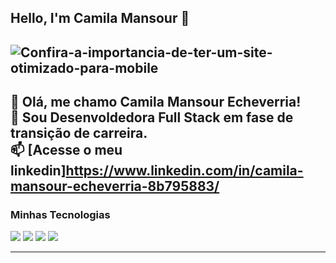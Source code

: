 ## Hello, I'm Camila Mansour 👋

![Confira-a-importancia-de-ter-um-site-otimizado-para-mobile](https://github.com/camilamansour/camilamansour/assets/166460205/47772b09-ab74-48c2-911f-46e77b466db8)
------------
🌟 Olá, me chamo Camila Mansour Echeverria!</br>
💬 Sou Desenvoldedora Full Stack em fase de transição de carreira.</br>
📫 [Acesse o meu linkedin]https://www.linkedin.com/in/camila-mansour-echeverria-8b795883/ </br>
-----------
### Minhas Tecnologias
<img src="https://cdn.jsdelivr.net/gh/devicons/devicon@latest/icons/trêsdsmax/trêsdsmax-original.svg">
<img src="https://cdn.jsdelivr.net/gh/devicons/devicon@latest/icons/trêsdsmax/trêsdsmax-original.svg">
<img src="https://cdn.jsdelivr.net/gh/devicons/devicon@latest/icons/trêsdsmax/trêsdsmax-original.svg">
<img src="https://cdn.jsdelivr.net/gh/devicons/devicon@latest/icons/trêsdsmax/trêsdsmax-original.svg">
          
------------

          

<!--
**camilamansour/camilamansour** is a ✨ _special_ ✨ repository because its `README.md` (this file) appears on your GitHub profile.

Here are some ideas to get you started:

- 🔭 I’m currently working on ...
- 🌱 I’m currently learning ...
- 👯 I’m looking to collaborate on ...
- 🤔 I’m looking for help with ...
- 💬 Ask me about ...
- 📫 How to reach me: ...
- 😄 Pronouns: ...
- ⚡ Fun fact: ...
-->
